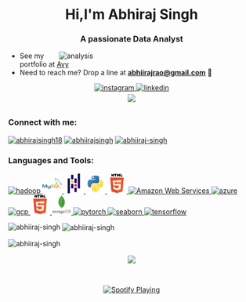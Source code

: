 
<h1 align="center">Hi,I'm Abhiraj Singh</h1>
<h3 align="center">A passionate Data Analyst</h3>
<img align="right" alt="analysis" width="400" src="https://images.hive.blog/0x0/https://cdn.dribbble.com/users/720555/screenshots/4029449/desk.gif">

- See my portfolio at [Avy](https://www.linkedin.com/in/abhirajsingh9)
- Need to reach me? Drop a line at **abhiirajrao@gmail.com** 📧

<div align="center">
<a href="https://instagram.com/abhiiraj_yadav" target="_blank">
<img src=https://img.shields.io/badge/instagram-%23000000.svg?&style=for-the-badge&logo=instagram&logoColor=white alt=instagram style="margin-bottom: 5px;" />
</a>
<a href="https://linkedin.com/in/abhiraj-singh2002" target="_blank">
<img src=https://img.shields.io/badge/linkedin-%231E77B5.svg?&style=for-the-badge&logo=linkedin&logoColor=white alt=linkedin style="margin-bottom: 5px;" />
</a>  
</div>
<div align="center">
  <a href= **abhiirajrao@gmail.com** target="_blank">
<img src=https://img.shields.io/badge/email-reveal-2a8?style=flat-square&logo=gmail&logoColor=white style="margin-bottom: 5px;" />
</a>
</div>
<h3 align="left">Connect with me:</h3>
<p align="left">
<a href="https://kaggle.com/abhiirajsingh" target="blank"><img align="center" src="https://raw.githubusercontent.com/rahuldkjain/github-profile-readme-generator/master/src/images/icons/Social/kaggle.svg" alt="abhirajsingh18" height="30" width="40" /></a>
<a href="https://www.hackerrank.com/abhiirajsingh" target="blank"><img align="center" src="https://raw.githubusercontent.com/rahuldkjain/github-profile-readme-generator/master/src/images/icons/Social/hackerrank.svg" alt="abhiirajsingh" height="30" width="40" /></a>
<a href="https://www.leetcode.com/abhiiraj-singh" target="blank"><img align="center" src="https://raw.githubusercontent.com/rahuldkjain/github-profile-readme-generator/master/src/images/icons/Social/leet-code.svg" alt="abhiiraj-singh" height="30" width="40" /></a>
</p>

<h3 align="left">Languages and Tools:</h3>
<p align="left"> <a href="https://hadoop.apache.org/" target="_blank" rel="noreferrer"> <img src="https://www.vectorlogo.zone/logos/apache_hadoop/apache_hadoop-icon.svg" alt="hadoop" width="40" height="40"/> </a> <a href="https://www.mysql.com/" target="_blank" rel="noreferrer"> <img src="https://raw.githubusercontent.com/devicons/devicon/master/icons/mysql/mysql-original-wordmark.svg" alt="mysql" width="40" height="40"/> </a> <a href="https://pandas.pydata.org/" target="_blank" rel="noreferrer"> <img src="https://raw.githubusercontent.com/devicons/devicon/2ae2a900d2f041da66e950e4d48052658d850630/icons/pandas/pandas-original.svg" alt="pandas" width="40" height="40"/> </a> <a href="https://www.python.org" target="_blank" rel="noreferrer"> <img src="https://raw.githubusercontent.com/devicons/devicon/master/icons/python/python-original.svg" alt="python" width="40" height="40"/> </a> <a href="https://www.w3.org/html/" target="_blank" rel="noreferrer"> <img src="https://raw.githubusercontent.com/devicons/devicon/master/icons/html5/html5-original-wordmark.svg" alt="html5" width="40" height="40"/> </a><a href="https://aws.amazon.com" target="_blank" rel="noreferrer"><img src="https://raw.githubusercontent.com/danielcranney/readme-generator/main/public/icons/skills/aws-colored.svg" width="36" height="36" alt="Amazon Web Services" /></a><a href="https://azure.microsoft.com/en-in/" target="_blank" rel="noreferrer"> <img src="https://www.vectorlogo.zone/logos/microsoft_azure/microsoft_azure-icon.svg" alt="azure" width="40" height="40"/> </a> <a href="https://cloud.google.com" target="_blank" rel="noreferrer"> <img src="https://www.vectorlogo.zone/logos/google_cloud/google_cloud-icon.svg" alt="gcp" width="40" height="40"/> </a> <a href="https://www.w3.org/html/" target="_blank" rel="noreferrer"> <img src="https://raw.githubusercontent.com/devicons/devicon/master/icons/html5/html5-original-wordmark.svg" alt="html5" width="40" height="40"/> </a> <a href="https://www.mongodb.com/" target="_blank" rel="noreferrer"> <img src="https://raw.githubusercontent.com/devicons/devicon/master/icons/mongodb/mongodb-original-wordmark.svg" alt="mongodb" width="40" height="40"/> </a> <a href="https://pytorch.org/" target="_blank" rel="noreferrer"> <img src="https://www.vectorlogo.zone/logos/pytorch/pytorch-icon.svg" alt="pytorch" width="40" height="40"/> </a> <a href="https://seaborn.pydata.org/" target="_blank" rel="noreferrer"> <img src="https://seaborn.pydata.org/_images/logo-mark-lightbg.svg" alt="seaborn" width="40" height="40"/> </a> <a href="https://www.tensorflow.org" target="_blank" rel="noreferrer"> <img src="https://www.vectorlogo.zone/logos/tensorflow/tensorflow-icon.svg" alt="tensorflow" width="40" height="40"/> </a> </p>



<p><img align="left" src="https://github-readme-stats.vercel.app/api/top-langs?username=abhiiraj-singh&show_icons=true&locale=en&layout=compact" alt="abhiiraj-singh" /></p>

<p>&nbsp;<img align="center" src="https://github-readme-stats.vercel.app/api?username=abhiiraj-singh&show_icons=true&locale=en" alt="abhiiraj-singh" /></p>

<p><img align="center" src="https://github-readme-streak-stats.herokuapp.com/?user=abhiiraj-singh&" alt="abhiiraj-singh" /></p> 
  
<div align="center">
<img src="https://komarev.com/ghpvc/?username=abhiiraj-singh&&style=flat-square" align="center" />
</div>  


&nbsp;<div align="center">
[<img src="https://spotify-readme.dark-art108.vercel.app/api/spotify-playing" alt=" Spotify Playing" width="450" />](https://open.spotify.com/user/31yterosbzajmza6dh7xan2dzsc4?si=e927469ca90a4750)
  

</div>
